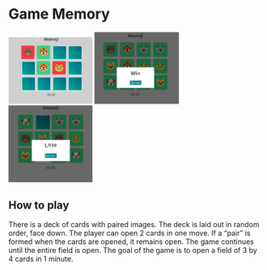 # Game Memory 
<img src="https://github.com/malmakova-na/memory_game_js/blob/master/screenshots/Screenshot%20from%202021-02-06%2016-23-10.png" width="33%"></img>
<img src="https://github.com/malmakova-na/memory_game_js/blob/master/screenshots/Screenshot%20from%202021-02-06%2016-23-47.png" width="33%"></img>
<img src="https://github.com/malmakova-na/memory_game_js/blob/master/screenshots/Screenshot%20from%202021-02-06%2016-25-15.png" width = "33%"></img>
## How to play
There is a deck of cards with paired images. The deck is laid out in random order, face down. The player can open 2 cards in one move. If a “pair” is formed when the cards are opened, it remains open. The game continues until the entire field is open.
The goal of the game is to open a field of 3 by 4 cards in 1 minute.

